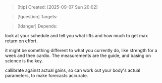 
>[!tip] Created: [2025-09-07 Sun 20:02]

>[!question] Targets: 

>[!danger] Depends: 

look at your schedule and tell you what lifts and how much to get max return on effort.

it might be something different to what you currently do, like strength for a week and then cardio.  The measurements are the guide, and basing on science is the key.

callibrate against actual gains, so can work out your body's actual parameters, to make forecasts accurate.